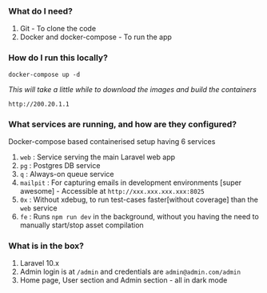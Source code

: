 ### What do I need?
1. Git - To clone the code
2. Docker and docker-compose - To run the app

### How do I run this locally?
```
docker-compose up -d
```
_This will take a little while to download the images and build the containers_
```
http://200.20.1.1
```

### What services are running, and how are they configured?
Docker-compose based containerised setup having 6 services
1. `web` : Service serving the main Laravel web app
2. `pg` : Postgres DB service
3. `q` : Always-on queue service
4. `mailpit` : For capturing emails in development environments [super awesome] - Accessible at `http://xxx.xxx.xxx.xxx:8025`
5. `0x` : Without xdebug, to run test-cases faster[without coverage] than the `web` service
6. `fe` : Runs `npm run dev` in the background, without you having the need to manually start/stop asset compilation

### What is in the box?
1. Laravel 10.x
2. Admin login is at `/admin` and credentials are `admin@admin.com/admin`
3. Home page, User section and Admin section - all in dark mode
